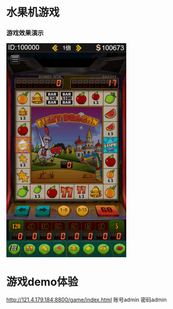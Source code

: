 # 水果机游戏

### 游戏效果演示


![](https://github.com/DareCreate/luckyFruit/blob/master/readme/game.gif)

# 游戏demo体验

http://121.4.179.184:8800/game/index.html
账号admin  密码admin
